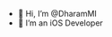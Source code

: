 - 👋 Hi, I’m @DharamMI
- 👀 I’m an iOS Developer

<!---
DharamMI/DharamMI is a ✨ special ✨ repository because its `README.md` (this file) appears on your GitHub profile.
You can click the Preview link to take a look at your changes.
--->
